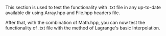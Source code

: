 This section is used to test the functionality with .txt file in any up-to-date available dir using Array.hpp and File.hpp headers file.

After that, with the combination of Math.hpp, you can now test the functionality of .txt file with the method of Lagrange's basic Interpolation.
